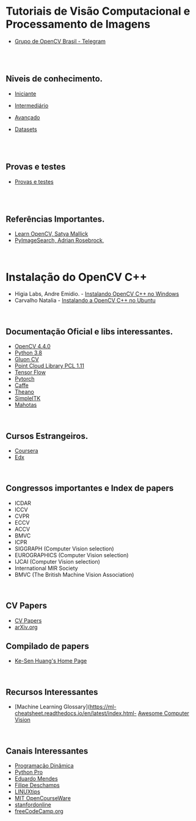 # Tutoriais de Visão Computacional e Processamento de Imagens

- [Grupo de OpenCV Brasil -  Telegram](https://t.me/opencvBrasil)

<br><br>

## Niveis de conhecimento.

- [Iniciante](Iniciante/README.md)

- [Intermediário](Intermediario/README.md)

- [Avançado](avançado/README.md)

- [Datasets](Datasets/README.md)



<br>
<br>

## Provas e testes

- [Provas e testes](https://github.com/Grupo-OpenCV-BR/provas-testes)

<br>
<br>


## Referências Importantes.

- [Learn OpenCV, Satya Mallick](https://www.learnopencv.com/)
- [PyImageSearch, Adrian Rosebrock,](https://www.pyimagesearch.com/)

<br>

# Instalação do OpenCV C++

 -  Higia Labs, Andre Emidio. -  [Instalando OpenCV C++ no Windows](https://medium.com/higialabs/instalando-opencv-no-windows-4ac77e334d89)
 -  Carvalho Natalia - [Instalando a OpenCV C++ no Ubuntu](https://medium.com/@carvalho.natalia03/instalando-a-opencv-c-no-linux-98d7fc71e996)
  
<br>

## Documentação Oficial e libs interessantes.

 -  [OpenCV 4.4.0](https://docs.opencv.org/4.4.0/)
 -  [Python 3.8](https://docs.python.org/pt-br/3/)
 -  [Gluon CV](https://gluon-cv.mxnet.io/)
 -  [Point Cloud Library PCL 1.11](https://pointclouds.org/documentation/)
 -  [Tensor Flow](https://www.tensorflow.org/?hl=pt-br)
 -  [Pytorch](https://pytorch.org/docs/stable/index.html)
 -  [Caffe](https://caffe.berkeleyvision.org/)
 -  [Theano](http://deeplearning.net/software/theano/)
 -  [SimpleITK](https://simpleitk.org/)
 -  [Mahotas](https://mahotas.readthedocs.io/en/latest/)

<br>

## Cursos Estrangeiros.

- [Coursera](https://pt.coursera.org/)
- [Edx](https://www.edx.org/)

<br>

## Congressos importantes e Index de papers

- ICDAR
- ICCV
- CVPR
- ECCV
- ACCV
- BMVC
- ICPR
- SIGGRAPH (Computer Vision selection) 
- EUROGRAPHICS (Computer Vision selection)
- IJCAI (Computer Vision selection)
- International MIR Society
- BMVC (The British Machine Vision Association)

<br>

## CV Papers

- [CV Papers](http://www.cvpapers.com/)
- [arXiv.org](https://arxiv.org/)

## Compilado de papers 

- [Ke-Sen Huang's Home Page](http://kesen.realtimerendering.com/)

<br>  

## Recursos Interessantes 

- [Machine Learning Glossary](https://ml-cheatsheet.readthedocs.io/en/latest/index.html- [Awesome Computer Vision](https://github.com/jbhuang0604/awesome-computer-vision)

<br>

## Canais Interessantes

- [Programação Dinâmica](https://www.youtube.com/c/Programa%C3%A7%C3%A3oDin%C3%A2mica/)
- [Python Pro](https://www.youtube.com/channel/UCGjx62365UJ8XTWU_5GZC-g)
- [Eduardo Mendes](https://www.youtube.com/channel/UCAaKeg-BocRqphErdtIUFFw)
- [Filipe Deschamps](https://www.youtube.com/channel/UCU5JicSrEM5A63jkJ2QvGYw)
- [LINUXtips](https://www.youtube.com/channel/UCJnKVGmXRXrH49Tvrx5X0Sw)
- [MIT OpenCourseWare](https://www.youtube.com/channel/UCEBb1b_L6zDS3xTUrIALZOw)
- [stanfordonline](https://www.youtube.com/user/stanfordonline/playlists)
- [freeCodeCamp.org](https://www.youtube.com/channel/UC8butISFwT-Wl7EV0hUK0BQ)


